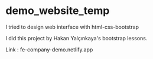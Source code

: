 # demo_website_temp

I tried to design web interface with html-css-bootstrap

I did this project by Hakan Yalçınkaya's bootstrap lessons.

Link : fe-company-demo.netlify.app
